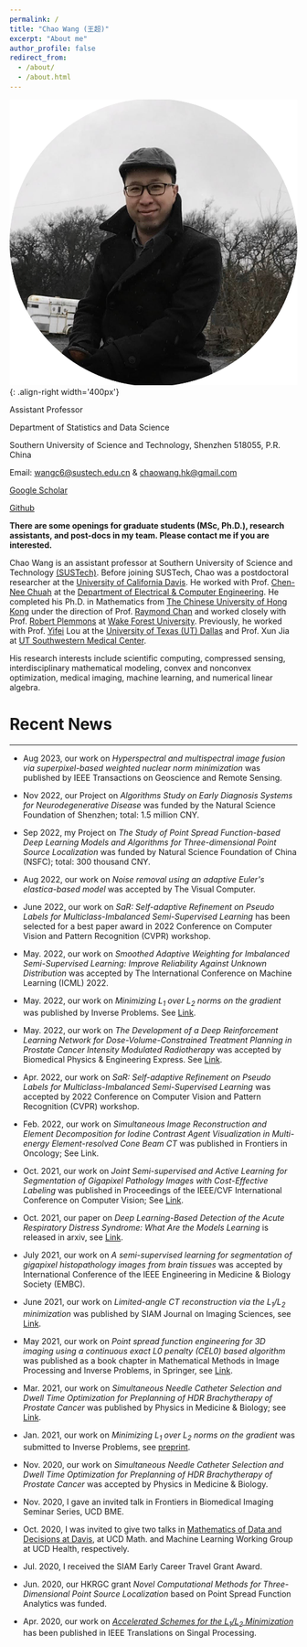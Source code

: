 ```yaml
---
permalink: /
title: "Chao Wang (王超)"
excerpt: "About me"
author_profile: false
redirect_from: 
  - /about/
  - /about.html
---
```


![profile](/images/profile.png){: .align-right width='400px'}


Assistant Professor

Department of Statistics and Data Science

Southern University of Science and Technology, Shenzhen 518055, P.R. China

<i class="fas fa-envelope"></i> Email: [wangc6@sustech.edu.cn](mailto:wangc6@sustech.edu.cn) & [chaowang.hk@gmail.com](mailto:chaowang.hk@gmail.com)

<i class="ai ai-google-scholar-square"></i> [Google Scholar](https://scholar.google.com/citations?user=PBchRWYAAAAJ&hl=en)
 
<i class="fab fa-github"></i> [Github](https://github.com/wangcmath)

**There are some openings for graduate students (MSc, Ph.D.), research assistants, and post-docs in my team. Please contact me if you are interested.**

Chao Wang is an assistant professor at Southern University of Science and Technology [(SUSTech)](https://sustech.edu.cn/en/). Before joining SUSTech, Chao was a postdoctoral researcher at the [University of California Davis](https://www.ucdavis.edu/). He worked with Prof. [Chen-Nee Chuah](https://www.ece.ucdavis.edu/~chuah/rubinet/) at the [Department of Electrical & Computer Engineering](https://ece.ucdavis.edu/). He completed his Ph.D. in Mathematics from [The Chinese University of Hong Kong](https://www.cuhk.edu.hk/english/index.html) under the direction of Prof. [Raymond Chan](http://personal.cityu.edu.hk/rhfchan/) and worked closely with Prof. [Robert Plemmons](https://faculty.sites.wfu.edu/plemmons/) at [Wake Forest University](https://www.wfu.edu/). Previously, he worked with Prof. [Yifei](https://sites.google.com/site/louyifei/) Lou at the [University of Texas (UT) Dallas](https://www.utdallas.edu/) and Prof. Xun Jia at [UT Southwestern Medical Center](https://www.utsouthwestern.edu/).

His research interests include scientific computing, compressed sensing, interdisciplinary mathematical modeling, convex and nonconvex optimization, medical imaging, machine learning, and numerical linear algebra.

# Recent News
---
- Aug 2023, our work on _Hyperspectral and multispectral image fusion via superpixel-based weighted nuclear norm minimization_ was published by IEEE Transactions on Geoscience and Remote Sensing. 

- Nov 2022, our Project on _Algorithms Study on Early Diagnosis Systems for  Neurodegenerative Disease_ was funded by the Natural Science Foundation of Shenzhen; total: 1.5 million CNY.

- Sep 2022, my Project on _The Study of Point Spread Function-based Deep Learning Models and Algorithms for Three-dimensional Point Source Localization_ was funded by Natural Science Foundation of China (NSFC); total: 300 thousand CNY.

- Aug 2022, our work on _Noise removal using an adaptive Euler's elastica-based model_ was accepted by The Visual Computer.

- June 2022, our work on _SaR: Self-adaptive Refinement on Pseudo Labels for Multiclass-Imbalanced Semi-Supervised Learning_ has been selected for a best paper award in 2022 Conference on Computer Vision and Pattern Recognition (CVPR) workshop. 

- May. 2022, our work on _Smoothed Adaptive Weighting for Imbalanced Semi-Supervised Learning: Improve Reliability Against Unknown Distribution_ was accepted by The International Conference on Machine Learning (ICML) 2022.  

- May. 2022, our work on _Minimizing L<sub>1</sub> over L<sub>2</sub> norms on the gradient_ was published by Inverse Problems. See [Link](https://iopscience.iop.org/article/10.1088/1361-6420/ac64fb).

- May. 2022, our work on _The Development of a Deep Reinforcement Learning Network for Dose-Volume-Constrained Treatment Planning in Prostate Cancer Intensity Modulated Radiotherapy_ was accepted by Biomedical Physics & Engineering Express. See [Link](https://iopscience.iop.org/article/10.1088/2057-1976/ac6d82). 

- Apr. 2022, our work on _SaR: Self-adaptive Refinement on Pseudo Labels for Multiclass-Imbalanced Semi-Supervised Learning_ was accepted by 2022 Conference on Computer Vision and Pattern Recognition (CVPR) workshop. 

- Feb. 2022, our work on _Simultaneous Image Reconstruction and Element Decomposition for Iodine Contrast Agent Visualization in Multi-energy Element-resolved Cone Beam CT_ was published in  Frontiers in Oncology; See Link.

- Oct. 2021, our work on _Joint Semi-supervised and Active Learning for Segmentation of Gigapixel Pathology Images with Cost-Effective Labeling_ was published in Proceedings of the IEEE/CVF International Conference on Computer Vision;  See [Link](https://openaccess.thecvf.com/content/ICCV2021W/CDPath/papers/Lai_Joint_Semi-Supervised_and_Active_Learning_for_Segmentation_of_Gigapixel_Pathology_ICCVW_2021_paper.pdf). 

- Oct. 2021, our paper on _Deep Learning-Based Detection of the Acute Respiratory Distress Syndrome: What Are the Models Learning_ is released in arxiv, see [Link](https://arxiv.org/ftp/arxiv/papers/2109/2109.12323.pdf).

- July 2021, our work on _A semi-supervised learning for segmentation of gigapixel histopathology images from brain tissues_ was accepted by International Conference of the IEEE Engineering in Medicine & Biology Society (EMBC). 

- June 2021, our work on _Limited-angle CT reconstruction via the L<sub>1</sub>/L<sub>2</sub> minimization_ was published by SIAM Journal on Imaging Sciences,  see [Link](https://epubs.siam.org/doi/10.1137/20M1341490).

- May 2021, our work on _Point spread function engineering for 3D imaging using a continuous exact L0 penalty (CEL0) based algorithm_ was published as a book chapter in Mathematical Methods in Image Processing and Inverse Problems, in Springer,  see [Link](https://link.springer.com/chapter/10.1007/978-981-16-2701-9_1).

- Mar. 2021, our work on _Simultaneous Needle Catheter Selection and Dwell Time Optimization for Preplanning of HDR Brachytherapy of Prostate Cancer_ was published by Physics in Medicine & Biology;  see [Link](https://iopscience.iop.org/article/10.1088/1361-6560/abd00e/meta).

- Jan. 2021, our work on _Minimizing L<sub>1</sub> over L<sub>2</sub> norms on the gradient_ was submitted to Inverse Problems, see [preprint](https://arxiv.org/abs/2101.00809). 

- Nov. 2020, our work on _Simultaneous Needle Catheter Selection and Dwell Time Optimization for Preplanning of HDR Brachytherapy of Prostate Cancer_ was accepted by Physics in Medicine & Biology.

- Nov. 2020, I gave an invited talk in Frontiers in Biomedical Imaging Seminar Series, UCD BME. 

- Oct. 2020, I was invited to give two talks in [Mathematics of Data and Decisions at Davis](https://sites.google.com/view/maddd), at UCD Math. and Machine Learning Working Group at UCD Health, respectively. 

- Jul. 2020, I received the SIAM Early Career Travel Grant Award. 

- Jun. 2020, our HKRGC grant _Novel Computational Methods for Three-Dimensional Point Source Localization_ based on Point Spread Function Analytics was funded. 

- Apr. 2020, our work on [_Accelerated Schemes for the L<sub>1</sub>/L<sub>2</sub> Minimization_](https://ieeexplore.ieee.org/abstract/document/9057443) has been published in IEEE Translations on Singal Processing.

&nbsp;

&nbsp;

&nbsp;
